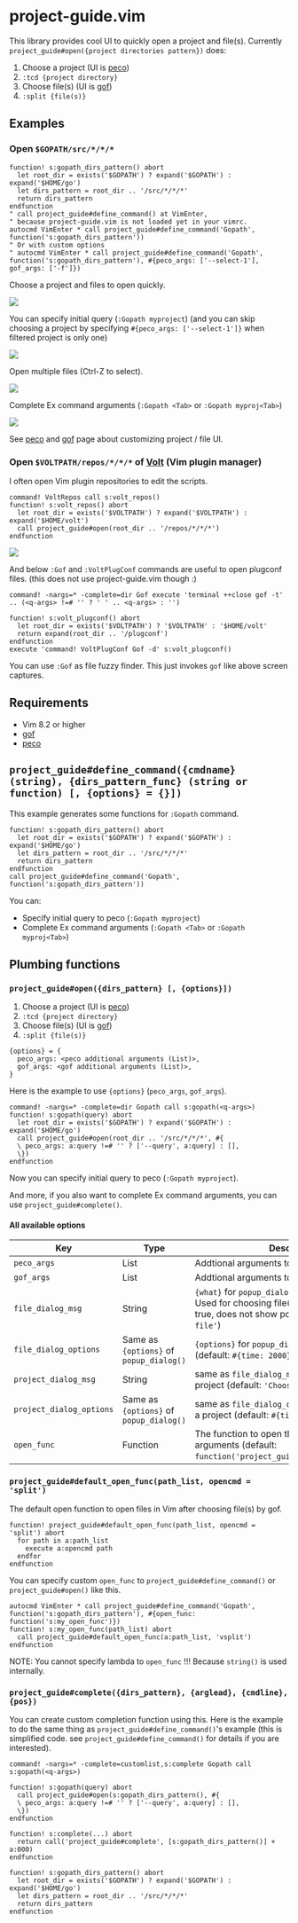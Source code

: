 # project-guide.vim

This library provides cool UI to quickly open a project and file(s).
Currently `project_guide#open({project directories pattern})` does:

1. Choose a project (UI is [peco](https://github.com/peco/peco))
2. `:tcd {project directory}`
3. Choose file(s) (UI is [gof](https://github.com/mattn/gof))
4. `:split {file(s)}`

## Examples

### Open `$GOPATH/src/*/*/*`

```vim
function! s:gopath_dirs_pattern() abort
  let root_dir = exists('$GOPATH') ? expand('$GOPATH') : expand('$HOME/go')
  let dirs_pattern = root_dir .. '/src/*/*/*'
  return dirs_pattern
endfunction
" call project_guide#define_command() at VimEnter,
" because project-guide.vim is not loaded yet in your vimrc.
autocmd VimEnter * call project_guide#define_command('Gopath', function('s:gopath_dirs_pattern'))
" Or with custom options
" autocmd VimEnter * call project_guide#define_command('Gopath', function('s:gopath_dirs_pattern'), #{peco_args: ['--select-1'], gof_args: ['-f']})
```

Choose a project and files to open quickly.

![](https://i.imgur.com/v1LPefs.gif)

You can specify initial query (`:Gopath myproject`)
(and you can skip choosing a project by specifying `#{peco_args: ['--select-1']}`
when filtered project is only one)

![](https://i.imgur.com/joDXpt9.gif)

Open multiple files (Ctrl-Z to select).

![](https://i.imgur.com/V4cjMCW.gif)

Complete Ex command arguments (`:Gopath <Tab>` or `:Gopath myproj<Tab>`)

![](https://i.imgur.com/HcJaDji.gif)

See [peco](https://github.com/peco/peco) and [gof](https://github.com/mattn/gof)
page about customizing project / file UI.

### Open `$VOLTPATH/repos/*/*/*` of [Volt](https://github.com/vim-volt/volt) (Vim plugin manager)

I often open Vim plugin repositories to edit the scripts.

```vim
command! VoltRepos call s:volt_repos()
function! s:volt_repos() abort
  let root_dir = exists('$VOLTPATH') ? expand('$VOLTPATH') : expand('$HOME/volt')
  call project_guide#open(root_dir .. '/repos/*/*/*')
endfunction
```

![](https://i.imgur.com/kYyCuAn.gif)

And below `:Gof` and `:VoltPlugConf` commands are useful to open plugconf files.
(this does not use project-guide.vim though :)

```vim
command! -nargs=* -complete=dir Gof execute 'terminal ++close gof -t' .. (<q-args> !=# '' ? ' ' .. <q-args> : '')

function! s:volt_plugconf() abort
  let root_dir = exists('$VOLTPATH') ? '$VOLTPATH' : '$HOME/volt'
  return expand(root_dir .. '/plugconf')
endfunction
execute 'command! VoltPlugConf Gof -d' s:volt_plugconf()
```

You can use `:Gof` as file fuzzy finder.
This just invokes `gof` like above screen captures.

## Requirements

* Vim 8.2 or higher
* [gof](https://github.com/mattn/gof)
* [peco](https://github.com/peco/peco)

## `project_guide#define_command({cmdname} (string), {dirs_pattern_func} (string or function) [, {options} = {}])`

This example generates some functions for `:Gopath` command.

```vim
function! s:gopath_dirs_pattern() abort
  let root_dir = exists('$GOPATH') ? expand('$GOPATH') : expand('$HOME/go')
  let dirs_pattern = root_dir .. '/src/*/*/*'
  return dirs_pattern
endfunction
call project_guide#define_command('Gopath', function('s:gopath_dirs_pattern'))
```

You can:

* Specify initial query to peco (`:Gopath myproject`)
* Complete Ex command arguments (`:Gopath <Tab>` or `:Gopath myproj<Tab>`)

## Plumbing functions

### `project_guide#open({dirs_pattern} [, {options}])`

1. Choose a project (UI is [peco](https://github.com/peco/peco))
2. `:tcd {project directory}`
3. Choose file(s) (UI is [gof](https://github.com/mattn/gof))
4. `:split {file(s)}`

```
{options} = {
  peco_args: <peco additional arguments (List)>,
  gof_args: <gof additional arguments (List)>,
}
```

Here is the example to use `{options}` (`peco_args`, `gof_args`).

```vim
command! -nargs=* -complete=dir Gopath call s:gopath(<q-args>)
function! s:gopath(query) abort
  let root_dir = exists('$GOPATH') ? expand('$GOPATH') : expand('$HOME/go')
  call project_guide#open(root_dir .. '/src/*/*/*', #{
  \ peco_args: a:query !=# '' ? ['--query', a:query] : [],
  \})
endfunction
```

Now you can specify initial query to peco (`:Gopath myproject`).

And more, if you also want to complete Ex command arguments, you can use
`project_guide#complete()`.

#### All available options

| Key                      | Type                                    | Description                                                                                                                                           |
|--------------------------|-----------------------------------------|-------------------------------------------------------------------------------------------------------------------------------------------------------|
| `peco_args`              | List<String>                            | Addtional arguments to peco (default: `[]`)                                                                                                           |
| `gof_args`               | List<String>                            | Addtional arguments to gof (default: `[]`)                                                                                                            |
| `file_dialog_msg`        | String                                  | `{what}` for `popup_dialog({what}, {options})`. Used for choosing file(s). if empty({what}) is true, does not show popup (default: `'Choose a file'`) |
| `file_dialog_options`    | Same as `{options}` of `popup_dialog()` | `{options}` for `popup_dialog({what}, {options})` (default: `#{time: 2000}`)                                                                          |
| `project_dialog_msg`     | String                                  | same as `file_dialog_msg` but for choosing a project (default: `'Choose a project'`)                                                                  |
| `project_dialog_options` | Same as `{options}` of `popup_dialog()` | same as `file_dialog_options` but for choosing a project (default: `#{time: 2000}`)                                                                   |
| `open_func`              | Function                                | The function to open the list of file(s) given by arguments (default: `function('project_guide#default_open_func')`)                                  |

### `project_guide#default_open_func(path_list, opencmd = 'split')`

The default open function to open files in Vim after choosing file(s) by gof.

```vim
function! project_guide#default_open_func(path_list, opencmd = 'split') abort
  for path in a:path_list
    execute a:opencmd path
  endfor
endfunction
```

You can specify custom `open_func` to  `project_guide#define_command()` or `project_guide#open()` like this.

```vim
autocmd VimEnter * call project_guide#define_command('Gopath', function('s:gopath_dirs_pattern'), #{open_func: function('s:my_open_func')})
function! s:my_open_func(path_list) abort
  call project_guide#default_open_func(a:path_list, 'vsplit')
endfunction
```

NOTE: You cannot specify lambda to `open_func` !!!  Because `string()` is used internally.

### `project_guide#complete({dirs_pattern}, {arglead}, {cmdline}, {pos})`

You can create custom completion function using this.
Here is the example to do the same thing as `project_guide#define_command()`'s
example (this is simplified code. see `project_guide#define_command()` for
details if you are interested).

```vim
command! -nargs=* -complete=customlist,s:complete Gopath call s:gopath(<q-args>)

function! s:gopath(query) abort
  call project_guide#open(s:gopath_dirs_pattern(), #{
  \ peco_args: a:query !=# '' ? ['--query', a:query] : [],
  \})
endfunction

function! s:complete(...) abort
  return call('project_guide#complete', [s:gopath_dirs_pattern()] + a:000)
endfunction

function! s:gopath_dirs_pattern() abort
  let root_dir = exists('$GOPATH') ? expand('$GOPATH') : expand('$HOME/go')
  let dirs_pattern = root_dir .. '/src/*/*/*'
  return dirs_pattern
endfunction
```
